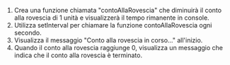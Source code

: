1. Crea una funzione chiamata "contoAllaRovescia" che diminuirà il conto alla rovescia di 1 unità e visualizzerà il tempo rimanente in console.
2. Utilizza setInterval per chiamare la funzione contoAllaRovescia ogni secondo.
3. Visualizza il messaggio "Conto alla rovescia in corso..." all'inizio.
4. Quando il conto alla rovescia raggiunge 0, visualizza un messaggio che indica che il conto alla rovescia è terminato.
